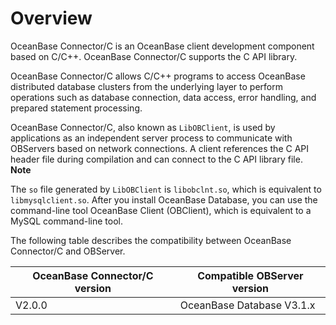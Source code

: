 Overview 
=============================

OceanBase Connector/C is an OceanBase client development component based on C/C++. OceanBase Connector/C supports the C API library. 

OceanBase Connector/C allows C/C++ programs to access OceanBase distributed database clusters from the underlying layer to perform operations such as database connection, data access, error handling, and prepared statement processing. 

OceanBase Connector/C, also known as `LibOBClient`, is used by applications as an independent server process to communicate with OBServers based on network connections. A client references the C API header file during compilation and can connect to the C API library file. 
**Note**



The `so` file generated by `LibOBClient` is `libobclnt.so`, which is equivalent to `libmysqlclient.so`. After you install OceanBase Database, you can use the command-line tool OceanBase Client (OBClient), which is equivalent to a MySQL command-line tool.

The following table describes the compatibility between OceanBase Connector/C and OBServer. 


| **OceanBase** Connector/C **version** | **Compatible OBServer version** |
|---------------------------------------|---------------------------------|
| V2.0.0                                | OceanBase Database V3.1.x       |


